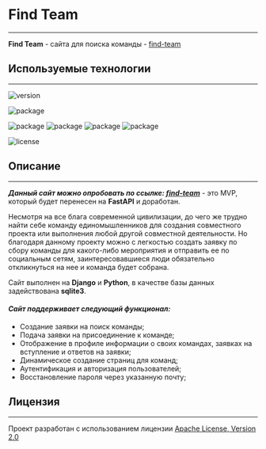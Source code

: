 # Find Team
______________
**Find Team** - сайта для поиска команды - [find-team](https://find-team.site/)

## Используемые технологии
______________

![version](https://img.shields.io/badge/python-3.12-blue)


![package](https://img.shields.io/badge/Django-4.2.7-red)

![package](https://img.shields.io/badge/Docker-178)
![package](https://img.shields.io/badge/HTML%205-darkred)
![package](https://img.shields.io/badge/CSS-darkblue)
![package](https://img.shields.io/badge/JavaScript-yellow)

![license](https://img.shields.io/badge/license-Apache__License__V2.0-green)

## Описание
______________

***Данный сайт можно опробовать по ссылке: [find-team](https://find-team.site/)*** - это 
MVP, который будет перенесен на **FastAPI** и доработан.

Несмотря на все блага современной цивилизации,
до чего же трудно найти себе команду единомышленников для создания совместного проекта или выполнения
любой другой совместной деятельности. Но благодаря данному проекту можно с легкостью создать 
заявку по сбору команды для какого-либо мероприятия и отправить ее по социальным сетям,
заинтересовавшиеся люди обязательно откликнуться на нее и команда будет собрана.

Сайт выполнен на **Django** и **Python**, в качестве базы данных задействована **sqlite3**.

#### ***Сайт поддерживает следующий функционал:***
- Создание заявки на поиск команды;
- Подача заявки на присоединение к команде;
- Отображение в профиле информации о своих командах, 
заявках на вступление и ответов на заявки;
- Динамическое создание страниц для команд;
- Аутентификация и авторизация пользователей;
- Восстановление пароля через указанную почту;

## Лицензия
______________

Проект разработан с использованием лицензии [Apache License, Version 2.0](https://opensource.org/license/apache-2-0/)